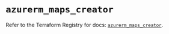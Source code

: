 # `azurerm_maps_creator`

Refer to the Terraform Registry for docs: [`azurerm_maps_creator`](https://registry.terraform.io/providers/hashicorp/azurerm/3.109.0/docs/resources/maps_creator).
